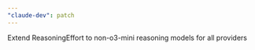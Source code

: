 ```yaml
---
"claude-dev": patch
---
```


Extend ReasoningEffort to non-o3-mini reasoning models for all providers
